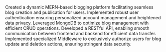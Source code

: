 
Created a dynamic MERN-based blogging platform facilitating seamless blog creation and publication for users. Implemented robust user authentication ensuring personalized account management and heightened data privacy. Leveraged MongoDB to optimize blog management with efficient CRUD operations. Developed a RESTful API, enabling smooth communication between frontend and backend for efficient data transfer. Implemented specialized Middleware to exclusively authorize users for blog update and deletion actions, ensuring stringent data security.
